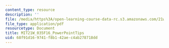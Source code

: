 ```yaml
---
content_type: resource
description: ''
file: /media/https%3A/open-learning-course-data-rc.s3.amazonaws.com/21w-035-science-writing-and-new-media-communicating-science-to-the-public-fall-2016/68f91d169741f8b142aec4ab278718dd_MIT21W_035F16_PowerPointTips.pdf
file_type: application/pdf
resourcetype: Document
title: MIT21W_035F16_PowerPointTips
uid: 68f91d16-9741-f8b1-42ae-c4ab278718dd
---
```

